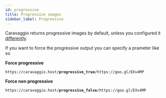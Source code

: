 ```yaml
---
id: progressive
title: Progressive images
sidebar_label: Progressive
---
```


Caravaggio returns progressive images by default, unless you configured it [differently](configuration.md#progressive-images).

If you want to force the progressive output you can specify a prameter like so

**Force progressive**    
<pre><code class="hljs css html">https://caravaggio.host/<strong>progressive_true</strong>/https://goo.gl/EXv4MP</code></pre>

**Force non progressive**     
<pre><code class="hljs css html">https://caravaggio.host/<strong>progressive_false</strong>/https://goo.gl/EXv4MP</code></pre>